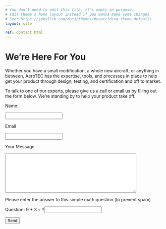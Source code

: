 ```yaml
---
# You don't need to edit this file, it's empty on purpose.
# Edit theme's home layout instead if you wanna make some changes
# See: https://jekyllrb.com/docs/themes/#overriding-theme-defaults
layout: site

ref: contact.html
---
```


# We’re Here For You

Whether you have a small modification, a whole new aircraft, or anything in between, AeroTEC has the expertise, tools, and processes in place to help get your product through design, testing, and certification and off to market.

To talk to one of our experts, please give us a call or email us by filling out the form below.
We’re standing by to help your product take off.

<span>Name</span>

<input class="contact" type="text" name="your_name" value="" />

<span>Email</span>

<input class="contact" type="text" name="your_email" value="" />

<span>Your Message</span>

<textarea class="contact textarea" rows="8" cols="50" name="your_message"></textarea>

Please enter the answer to this simple math question (to prevent spam)

<span>Question: 9 + 3 = ?</span><input type="text" name="user_answer" class="contact" /><input type="hidden" name="answer" value="4d76fe9775" />

<input class="submit" type="submit" name="contact_submitted" value="Send" /><!--close form_settings-->
